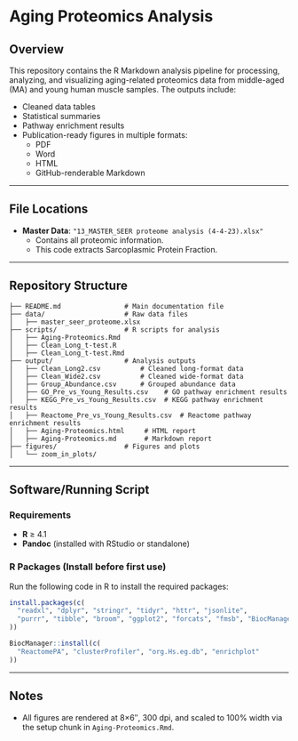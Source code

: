 # Aging Proteomics Analysis

## Overview
This repository contains the R Markdown analysis pipeline for processing, analyzing, and visualizing aging-related proteomics data from middle-aged (MA) and young human muscle samples. The outputs include:
- Cleaned data tables
- Statistical summaries
- Pathway enrichment results
- Publication-ready figures in multiple formats:
  - PDF
  - Word
  - HTML
  - GitHub-renderable Markdown

---

## File Locations
- **Master Data**: `"13_MASTER_SEER proteome analysis (4-4-23).xlsx"`
  - Contains all proteomic information.
  - This code extracts Sarcoplasmic Protein Fraction.

---

## Repository Structure

```
├── README.md                # Main documentation file
├── data/                    # Raw data files
│   ├── master_seer_proteome.xlsx
├── scripts/                 # R scripts for analysis
│   ├── Aging-Proteomics.Rmd
│   ├── Clean_Long_t-test.R
│   ├── Clean_Long_t-test.Rmd
├── output/                  # Analysis outputs
│   ├── Clean_Long2.csv          # Cleaned long-format data
│   ├── Clean_Wide2.csv          # Cleaned wide-format data
│   ├── Group_Abundance.csv      # Grouped abundance data
│   ├── GO_Pre_vs_Young_Results.csv    # GO pathway enrichment results
│   ├── KEGG_Pre_vs_Young_Results.csv  # KEGG pathway enrichment results
│   ├── Reactome_Pre_vs_Young_Results.csv  # Reactome pathway enrichment results
│   ├── Aging-Proteomics.html     # HTML report
│   ├── Aging-Proteomics.md       # Markdown report
├── figures/                 # Figures and plots
│   └── zoom_in_plots/
```

---

## Software/Running Script

### Requirements
- **R** ≥ 4.1  
- **Pandoc** (installed with RStudio or standalone)  

### R Packages (Install before first use)
Run the following code in R to install the required packages:

```r
install.packages(c(
  "readxl", "dplyr", "stringr", "tidyr", "httr", "jsonlite",
  "purrr", "tibble", "broom", "ggplot2", "forcats", "fmsb", "BiocManager"
))

BiocManager::install(c(
  "ReactomePA", "clusterProfiler", "org.Hs.eg.db", "enrichplot"
))
```

---

## Notes
- All figures are rendered at 8×6″, 300 dpi, and scaled to 100% width via the setup chunk in `Aging-Proteomics.Rmd`.